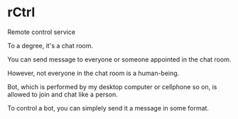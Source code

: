 # rCtrl

Remote control service

To a degree, it's a chat room.

You can send message to everyone or someone appointed in the chat room.

However, not everyone in the chat room is a human-being.

Bot, which is performed by my desktop computer or cellphone so on, is allowed to join and chat like a person.

To control a bot, you can simplely send it a message in some format.
